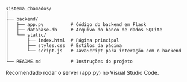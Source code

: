```
sistema_chamados/
│
├── backend/
│   ├── app.py          # Código do backend em Flask
│   ├── database.db     # Arquivo do banco de dados SQLite
│   └── static/
│       ├── index.html  # Página principal
│       ├── styles.css  # Estilos da página
│       └── script.js   # JavaScript para interação com o backend
│
└── README.md           # Instruções do projeto
```


Recomendado rodar o server (app.py) no Visual Studio Code.
